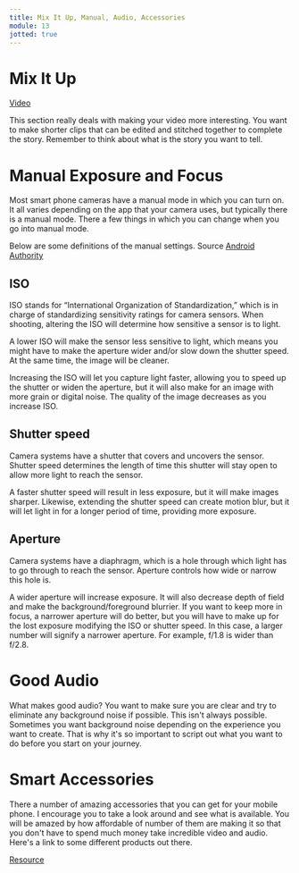 ```yaml
---
title: Mix It Up, Manual, Audio, Accessories
module: 13
jotted: true
---
```


# Mix It Up

<a href="https://umontana.zoom.us/rec/play/uZMqdLr6-Do3S4Gd5gSDVv97W9W8ffishCFLrvQPxBq1W3UCNFb0ZucTZOSBRfdYvWOkfxNc6adnnEwx?continueMode=true">Video</a>

This section really deals with making your video more interesting. You want to make shorter clips that can be edited and stitched together to complete the story.  Remember to think about what is the story you want to tell.

# Manual Exposure and Focus

Most smart phone cameras have a manual mode in which you can turn on.  It all varies depending on the app that your camera uses, but typically there is a manual mode.  There a few things in which you can change when you go into manual mode.

Below are some definitions of the manual settings.  Source [Android Authority](https://www.androidauthority.com/manual-mode-mobile-photography-984189/)

## ISO

ISO stands for “International Organization of Standardization,” which is in charge of standardizing sensitivity ratings for camera sensors. When shooting, altering the ISO will determine how sensitive a sensor is to light.

A lower ISO will make the sensor less sensitive to light, which means you might have to make the aperture wider and/or slow down the shutter speed. At the same time, the image will be cleaner.

Increasing the ISO will let you capture light faster, allowing you to speed up the shutter or widen the aperture, but it will also make for an image with more grain or digital noise. The quality of the image decreases as you increase ISO.

## Shutter speed

Camera systems have a shutter that covers and uncovers the sensor. Shutter speed determines the length of time this shutter will stay open to allow more light to reach the sensor.

A faster shutter speed will result in less exposure, but it will make images sharper. Likewise, extending the shutter speed can create motion blur, but it will let light in for a longer period of time, providing more exposure.

## Aperture

Camera systems have a diaphragm, which is a hole through which light has to go through to reach the sensor. Aperture controls how wide or narrow this hole is.

A wider aperture will increase exposure. It will also decrease depth of field and make the background/foreground blurrier. If you want to keep more in focus, a narrower aperture will do better, but you will have to make up for the lost exposure modifying the ISO or shutter speed. In this case, a larger number will signify a narrower aperture. For example, f/1.8 is wider than f/2.8.


# Good Audio

What makes good audio?  You want to make sure you are clear and try to eliminate any background noise if possible. This isn't always possible.  Sometimes you want background noise depending on the experience you want to create.  That is why it's so important to script out what you want to do before you start on your journey.

# Smart Accessories

There a number of amazing accessories that you can get for your mobile phone.  I encourage you to take a look around and see what is available.  You will be amazed by how affordable of number of them are making it so that you don't have to spend much money take incredible video and audio.  Here's a link to some different products out there.

[Resource](http://resourcemagonline.com/2019/01/20-best-mobile-photography-accessories-of-2018/109966/)
